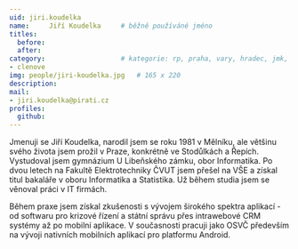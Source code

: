 ```yaml
---
uid: jiri.koudelka
name:     Jiří Koudelka  	# běžně používáné jméno
titles:
  before:  
  after:
category:                 	# kategorie: rp, praha, vary, hradec, jmk, senat
- clenove
img: people/jiri-koudelka.jpg   # 165 x 220
description: 
mail:
- jiri.koudelka@pirati.cz
profiles:
  github:                 
---
```


Jmenuji se Jiří Koudelka, narodil jsem se roku 1981 v Mělníku, ale většinu svého života jsem prožil v Praze, konkrétně ve Stodůlkách a Řepích. Vystudoval jsem gymnázium U Libeňského zámku, obor Informatika. Po dvou letech na Fakultě Elektrotechniky ČVUT jsem přešel na VŠE a získal titul bakaláře v oboru Informatika a Statistika. Už během studia jsem se věnoval práci v IT firmách.

Během praxe jsem získal zkušenosti s vývojem širokého spektra aplikací - od softwaru pro krizové řízení a státní správu přes intrawebové CRM systémy až po mobilní aplikace. V současnosti pracuji jako OSVČ především na vývoji nativních mobilních aplikací pro platformu Android.
